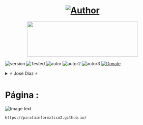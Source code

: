 <h1 align="center"><a href="https://github.com/piratainformatico2"><img title="Author" src="https://img.shields.io/badge/Author-⍣᭕ᬁ᭖José Díaz᭖᭕ᬁ⍣-svg?style=for-the-badge&logo=github"></a></h1>

<p align="center"><img src="https://github.com/piratainformatico2/packages/blob/main/Images/20210928_223304.gif" width="360" height="115"/> </p>

![version]
![Tested]
![autor]
![autor2]
![autor3]
[![Donate](https://img.shields.io/badge/Donate-PayPal-green.svg)](https://www.paypal.com)

<details>
<summary> ⚡ José Díaz ⚡ </summary>
<br>

- Hola Que tal soy José Díaz o sharkcode Mi objetivo es ser reconocido en la comunidad de la programación ⚡

- Página mía xD.. (jeje)

- Si deseas contactarme >>> +52 2283821202 (MX) 🇲🇽

- Si deseas apoyarme con una estrella en mis repositorios >>> [sharkcode](https://github.com/piratainformatico2)

</details>

# Página :
![Image text](https://github.com/piratainformatico2/piratainformatico2.github.io/blob/main/assets/img/Screenshot_20211016-213434.png)

~~~
https://piratainformatico2.github.io/
~~~












<!-- NO COPIAR, JOSÉ DÍAZ It's the beast -->
[version]: https://img.shields.io/badge/Versi%C3%B3n-Script%3A%20V.1.0-green
[tested]: https://img.shields.io/badge/Probado-Kali%20Linux%20%7C%20Parrot%20%7C%20Termux-blue
[autor]: https://img.shields.io/badge/Author-%40José_Díaz᭖-red
[autor2]: https://img.shields.io/badge/Equipo-%40José__Zpt-red
[autor3]: https://img.shields.io/badge/Equipo-%40M01000-red
